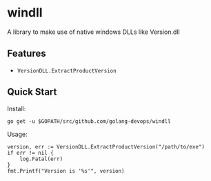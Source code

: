 # windll
A library to make use of native windows DLLs like Version.dll

## Features

- `VersionDLL.ExtractProductVersion`

## Quick Start

Install:

```
go get -u $GOPATH/src/github.com/golang-devops/windll
```

Usage:

```
version, err := VersionDLL.ExtractProductVersion("/path/to/exe")
if err != nil {
    log.Fatal(err)
}
fmt.Printf("Version is '%s'", version)
```